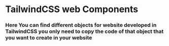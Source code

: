# TailwindCSS web Components
### Here You can find different objects for website developed in TailwindCSS you only need to copy the code of that object that you want to create in your website